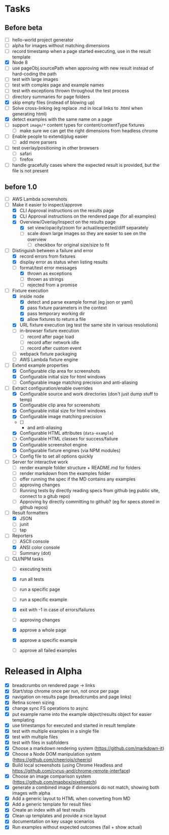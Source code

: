 # Tasks

## Before beta 

- [ ] hello-world project generator
- [ ] alpha for images without matching dimensions
- [ ] record timestamp when a page started executing, use in the result template
- [x] Node 8
- [ ] use pageObj.sourcePath when approving with new result instead of hard-coding the path
- [ ] test with large images
- [ ] test with complex page and example names
- [ ] test with exceptions thrown throughout the test process
- [ ] directory summaries for page folders
- [x] skip empty files (instead of blowing up)
- [ ] Solve cross-linking (eg replace .md in local links to .html when generating html)
- [x] detect examples with the same name on a page
- [ ] support `image/*` content types for content/contentType fixtures
  - [ ] make sure we can get the right dimensions from headless chrome
- [ ] Enable people to extend/plug easier
  - [ ] add more parsers
- [ ] test overlay/positioning in other browsers
  - [ ] safari
  - [ ] firefox
- [ ] handle gracefully cases where the expected result is provided, but the file is not present

## before 1.0

- [ ] AWS Lambda screenshots 
- [ ] Make it easier to inspect/approve
  - [x] CLI Approval instructions on the results page
  - [x] CLI Approval instructions on the rendered page (for all examples)
  - [x] Overview/Overlay/Inspect on the results page
    - [x] set view/opacity/zoom for actual/expected/diff separately
    - [ ] scale down large images so they are easier to see on the overview 
      - [ ] checkbox for original size/size to fit
- [ ] Distinguish between a failure and error
  - [x] record errors from fixtures
  - [x] display error as status when listing results
  - [ ] format/test error messages
    - [x] thrown as exceptions
    - [ ] thrown as strings
    - [ ] rejected from a promise
- [ ] Fixture execution
  - [x] inside node
    - [x] detect and parse example format (eg json or yaml)
    - [x] pass fixture parameters in the context
    - [x] pass temporary working dir
    - [x] allow fixtures to return a file
  - [x] URL fixture execution (eg test the same site in various resolutions)
  - [ ] in-browser fixture execution
    - [ ] record after page load
    - [ ] record after network idle
    - [ ] record after custom event
  - [ ] webpack fixture packaging
  - [ ] AWS Lambda fixture engine
- [ ] Extend example properties
  - [x] Configurable clip area for screenshots
  - [x] Configurable initial size for html windows
  - [ ] Configurable image matching precision and anti-aliasing
- [ ] Extract configuration/enable overrides
  - [x] Configurable source and work directories (don't just dump stuff to temp)
  - [x] Configurable clip area for screenshots
  - [x] Configurable initial size for html windows
  - [x] Configurable image matching precision 
  - [ ] + and anti-aliasing
  - [x] Configurable HTML attributes (`data-example`)
  - [ ] Configurable HTML classes for success/failure
  - [x] Configurable screenshot engine
  - [x] Configurable fixture engines (via NPM modules)
  - [ ] Config file to set all options quickly
- [ ] Server for interactive work
  - [ ] render example folder structure + README.md for folders
  - [ ] render markdown from the examples folder 
  - [ ] offer running the spec if the MD contains any examples
  - [ ] approving changes
  - [ ] Running tests by directly reading specs from github (eg public site, connect to a gitub repo)
  - [ ] Approving by directly committing to github? (eg for specs stored in github repos)
- [ ] Result formatters 
  - [x] JSON
  - [ ] junit
  - [ ] tap
- [ ] Reporters
  - [ ] ASCII console
  - [x] ANSI color console
  - [ ] Summary (dot)
- [ ] CLI/NPM tasks
  - [ ] executing tests
   - [x] run all tests 
   - [ ] run a specific page
   - [ ] run a specific example
   - [x] exit with -1 in case of errors/failures
  - [ ] approving changes
   - [x] approve a whole page
   - [x] approve a specific example
   - [ ] approve all failed examples


# Released in Alpha

- [x] breadcrumbs on rendered page -> links
- [x] Start/stop chrome once per run, not once per page
- [x] navigation on results page (breadcrumbs and page links)
- [x] Retina screen sizing
- [x] change sync FS operations to async
- [x] put example name into the example object/results object for easier templating
- [x] use timestamps for executed and started in result template
- [x] test with multiple examples in a single file
- [x] test with multiple files
- [x] test with files in subfolders
- [x] Choose a markdown rendering system (https://github.com/markdown-it)
- [x] Choose a Node DOM manipulation system (https://github.com/cheeriojs/cheerio)
- [x] Build local screenshots (using Chrome Headless and https://github.com/cyrus-and/chrome-remote-interface)
- [x] Choose an image comparison system (https://github.com/mapbox/pixelmatch)
- [x] generate a combined image if dimensions do not match, showing both images with alpha
- [x] Add a generic layout to HTML when converting from MD 
- [x] Add a generic template for result files
- [x] Create an index with all test results
- [x] Clean up templates and provide a nice layout
- [x] documentation on key usage scenarios
- [x] Run examples without expected outcomes (fail + show actual)
